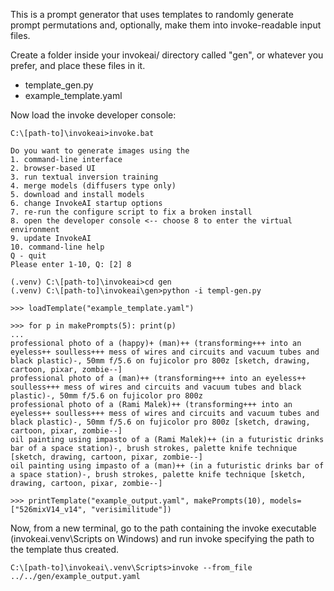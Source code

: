 This is a prompt generator that uses templates to randomly generate prompt permutations and, optionally, make them into invoke-readable input files.

Create a folder inside your invokeai/ directory called "gen", or whatever you prefer, and place these files in it.
- template_gen.py
- example_template.yaml

Now load the invoke developer console:

    C:\[path-to]\invokeai>invoke.bat
 
    Do you want to generate images using the
    1. command-line interface
    2. browser-based UI
    3. run textual inversion training
    4. merge models (diffusers type only)
    5. download and install models
    6. change InvokeAI startup options
    7. re-run the configure script to fix a broken install
    8. open the developer console <-- choose 8 to enter the virtual environment
    9. update InvokeAI
    10. command-line help
    Q - quit
    Please enter 1-10, Q: [2] 8

    (.venv) C:\[path-to]\invokeai>cd gen
    (.venv) C:\[path-to]\invokeai\gen>python -i templ-gen.py

    >>> loadTemplate("example_template.yaml")

    >>> for p in makePrompts(5): print(p)
    ...
    professional photo of a (happy)+ (man)++ (transforming+++ into an eyeless++ soulless+++ mess of wires and circuits and vacuum tubes and black plastic)-, 50mm f/5.6 on fujicolor pro 800z [sketch, drawing, cartoon, pixar, zombie--]
    professional photo of a (man)++ (transforming+++ into an eyeless++ soulless+++ mess of wires and circuits and vacuum tubes and black plastic)-, 50mm f/5.6 on fujicolor pro 800z
    professional photo of a (Rami Malek)++ (transforming+++ into an eyeless++ soulless+++ mess of wires and circuits and vacuum tubes and black plastic)-, 50mm f/5.6 on fujicolor pro 800z [sketch, drawing, cartoon, pixar, zombie--]
    oil painting using impasto of a (Rami Malek)++ (in a futuristic drinks bar of a space station)-, brush strokes, palette knife technique [sketch, drawing, cartoon, pixar, zombie--]
    oil painting using impasto of a (man)++ (in a futuristic drinks bar of a space station)-, brush strokes, palette knife technique [sketch, drawing, cartoon, pixar, zombie--]

    >>> printTemplate("example_output.yaml", makePrompts(10), models=["526mixV14_v14", "verisimilitude"])

Now, from a new terminal, go to the path containing the invoke executable (invokeai\.venv\Scripts on Windows) and run invoke specifying the path to the template thus created.

    C:\[path-to]\invokeai\.venv\Scripts>invoke --from_file ../../gen/example_output.yaml